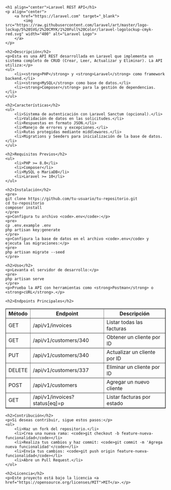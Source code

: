 
    <h1 align="center">Laravel REST API</h1>
    <p align="center">
        <a href="https://laravel.com" target="_blank">
            <img src="https://raw.githubusercontent.com/laravel/art/master/logo-lockup/5%20SVG/2%20CMYK/1%20Full%20Color/laravel-logolockup-cmyk-red.svg" width="400" alt="Laravel Logo">
        </a>
    </p>

    <h2>Descripción</h2>
    <p>Esta es una API REST desarrollada en Laravel que implementa un sistema completo de CRUD (Crear, Leer, Actualizar y Eliminar). La API utiliza:</p>
    <ul>
        <li><strong>PHP</strong> y <strong>Laravel</strong> como framework backend.</li>
        <li><strong>MySQL</strong> como base de datos.</li>
        <li><strong>Composer</strong> para la gestión de dependencias.</li>
    </ul>

    <h2>Características</h2>
    <ul>
        <li>Sistema de autenticación con Laravel Sanctum (opcional).</li>
        <li>Validación de datos en las solicitudes.</li>
        <li>Respuestas en formato JSON.</li>
        <li>Manejo de errores y excepciones.</li>
        <li>Rutas protegidas mediante middlewares.</li>
        <li>Migrations y Seeders para inicialización de la base de datos.</li>
    </ul>

    <h2>Requisitos Previos</h2>
    <ul>
        <li>PHP >= 8.0</li>
        <li>Composer</li>
        <li>MySQL o MariaDB</li>
        <li>Laravel >= 10</li>
    </ul>

    <h2>Instalación</h2>
    <pre>
    git clone https://github.com/tu-usuario/tu-repositorio.git
    cd tu-repositorio
    composer install
    </pre>
    <p>Configura tu archivo <code>.env</code>:</p>
    <pre>
    cp .env.example .env
    php artisan key:generate
    </pre>
    <p>Configura la base de datos en el archivo <code>.env</code> y ejecuta las migraciones:</p>
    <pre>
    php artisan migrate --seed
    </pre>

    <h2>Uso</h2>
    <p>Levanta el servidor de desarrollo:</p>
    <pre>
    php artisan serve
    </pre>
    <p>Prueba la API con herramientas como <strong>Postman</strong> o <strong>cURL</strong>.</p>

    <h2>Endpoints Principales</h2>
<table border="1">
    <tr>
        <th>Método</th>
        <th>Endpoint</th>
        <th>Descripción</th>
    </tr>
    <tr>
        <td>GET</td>
        <td>/api/v1/invoices</td>
        <td>Listar todas las facturas</td>
    </tr>
    <tr>
        <td>GET</td>
        <td>/api/v1/customers/340</td>
        <td>Obtener un cliente por ID</td>
    </tr>
    <tr>
        <td>PUT</td>
        <td>/api/v1/customers/340</td>
        <td>Actualizar un cliente por ID</td>
    </tr>
    <tr>
        <td>DELETE</td>
        <td>/api/v1/customers/337</td>
        <td>Eliminar un cliente por ID</td>
    </tr>
    <tr>
        <td>POST</td>
        <td>/api/v1/customers</td>
        <td>Agregar un nuevo cliente</td>
    </tr>
    <tr>
        <td>GET</td>
        <td>/api/v1/invoices?status[eq]=p</td>
        <td>Listar facturas por estado</td>
    </tr>
</table>


    <h2>Contribución</h2>
    <p>Si deseas contribuir, sigue estos pasos:</p>
    <ol>
        <li>Haz un fork del repositorio.</li>
        <li>Crea una nueva rama: <code>git checkout -b feature-nueva-funcionalidad</code></li>
        <li>Realiza tus cambios y haz commit: <code>git commit -m 'Agrega nueva funcionalidad'</code></li>
        <li>Envía tus cambios: <code>git push origin feature-nueva-funcionalidad</code></li>
        <li>Abre un Pull Request.</li>
    </ol>

    <h2>Licencia</h2>
    <p>Este proyecto está bajo la licencia <a href="https://opensource.org/licenses/MIT">MIT</a>.</p>





 
 
